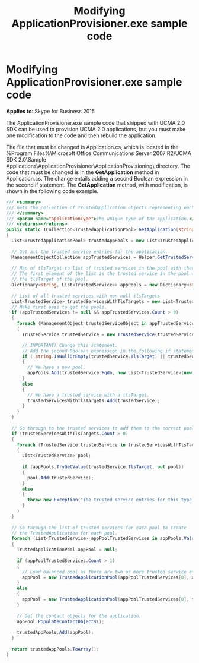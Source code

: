 ﻿---
title: Modifying ApplicationProvisioner.exe sample code
TOCTitle: Modifying ApplicationProvisioner.exe sample code
ms:assetid: 3e9e49ba-651e-4a09-939f-37b863e4a415
ms:mtpsurl: https://msdn.microsoft.com/en-us/library/Dn466118(v=office.16)
ms:contentKeyID: 65240060
ms.date: 07/27/2015
mtps_version: v=office.16
dev_langs:
- csharp
---

# Modifying ApplicationProvisioner.exe sample code


**Applies to**: Skype for Business 2015

The ApplicationProvisioner.exe sample code that shipped with UCMA 2.0 SDK can be used to provision UCMA 2.0 applications, but you must make one modification to the code and then rebuild the application.

The file that must be changed is Application.cs, which is located in the %Program Files%\\Microsoft Office Communications Server 2007 R2\\UCMA SDK 2.0\\Sample Applications\\ApplicationProvisioner\\ApplicationProvisioning\\ directory. The code that must be changed is in the **GetApplication** method in Application.cs. The change entails adding a second Boolean expression in the second if statement. The **GetApplication** method, with modification, is shown in the following code example.

```csharp
/// <summary>
/// Gets the collection of TrustedApplication objects representing each pool for the application.
/// </summary>
/// <param name="applicationType">The unique type of the application.</param>
/// <returns></returns>
public static ICollection<TrustedApplicationPool> GetApplication(string applicationType)
{
  List<TrustedApplicationPool> trustedAppPools = new List<TrustedApplicationPool>();
 
  // Get all the trusted service entries for the application.
  ManagementObjectCollection appTrustedServices = Helper.GetTrustedServices(applicationType);
 
  // Map of tlsTarget to list of trusted services in the pool with that tlsTarget
  // The first element of the list is the trusted service in the pool whose FQDN matches
  // the tlsTarget of the pool.
  Dictionary<string, List<TrustedService>> appPools = new Dictionary<string, List<TrustedService>>();
 
  // List of all trusted services with non null tlsTargets
  List<TrustedService> trustedServicesWithTlsTargets = new List<TrustedService>();
  // Make first pass to get the pools.
  if (appTrustedServices != null && appTrustedServices.Count > 0)
  {
    foreach (ManagementObject trustedServiceObject in appTrustedServices)
    {
      TrustedService trustedService = new TrustedService(trustedServiceObject, null);

      // IMPORTANT! Change this statement.
      // Add the second Boolean expression in the following if statement. 
      if ( string.IsNullOrEmpty(trustedService.TlsTarget) || trustedService.TlsTarget.Equals(trustedService.Fqdn, StringComparison.OrdinalIgnoreCase) )
      {
        // We have a new pool.
        appPools.Add(trustedService.Fqdn, new List<TrustedService>(new TrustedService[] { trustedService }));
      }
      else
      {
        // We have a trusted service with a tlsTarget.
        trustedServicesWithTlsTargets.Add(trustedService);
      }
    }
  }
 
  // Go through to the trusted services to add them to the correct pool collection.
  if (trustedServicesWithTlsTargets.Count > 0)
  {
    foreach (TrustedService trustedService in trustedServicesWithTlsTargets)
    {
      List<TrustedService> pool;
 
      if (appPools.TryGetValue(trustedService.TlsTarget, out pool))
      {
        pool.Add(trustedService);
      }
      else
      {
        throw new Exception("The trusted service entries for this type are corrupted");
      }
    }
  }
 
  // Go through the list of trusted services for each pool to create
  // the TrustedApplication for each pool.
  foreach (List<TrustedService> appPoolTrustedServices in appPools.Values)
  {
    TrustedApplicationPool appPool = null;
 
    if (appPoolTrustedServices.Count > 1)
    {
      // Load balanced pool as there are two or more trusted service entries.
      appPool = new TrustedApplicationPool(appPoolTrustedServices[0], appPoolTrustedServices.GetRange(1, appPoolTrustedServices.Count - 1));
    }
    else
    {
      appPool = new TrustedApplicationPool(appPoolTrustedServices[0], false);
    }
 
    // Get the contact objects for the application. 
    appPool.PopulateContactObjects();
 
    trustedAppPools.Add(appPool);
  }
 
  return trustedAppPools.ToArray();
}
```

